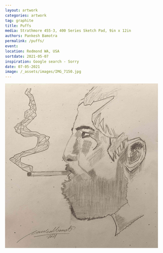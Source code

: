 ```yaml
---
layout: artwork
categories: artwork
tag: graphite
title: Puffs
media: Strathmore 455-3, 400 Series Sketch Pad, 9in x 12in
authors: Pankesh Bamotra
permalink: /puffs/
event: 
location: Redmond WA, USA
sortdate: 2021-05-07
inspiration: Google search - Sorry
date: 07-05-2021
image: /_assets/images/IMG_7150.jpg
---
```

![](/_assets/images/IMG_7150.jpg)